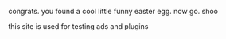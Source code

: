 congrats. you found a cool little funny easter egg.
now go. shoo

this site is used for testing ads and plugins
<body>
 <head>
<script data-cfasync='false' type='text/javascript' src='//p450098.clksite.com/adServe/banners?tid=450098_881002_0'></script>
<script data-cfasync='false' type='text/javascript' src='//p450098.clksite.com/adServe/banners?tid=450098_881002_3&tagid=9'></script>
<script data-cfasync='false' type='text/javascript' src='//p450098.clksite.com/adServe/banners?tid=450098_881002_4&type=slider&side=left&size=9&position=top&animate=on&close=enable'></script>

  </head>
 </body>
